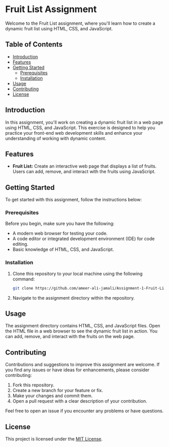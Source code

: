 # Fruit List Assignment

Welcome to the Fruit List assignment, where you'll learn how to create a dynamic fruit list using HTML, CSS, and JavaScript.

## Table of Contents

- [Introduction](#introduction)
- [Features](#features)
- [Getting Started](#getting-started)
  - [Prerequisites](#prerequisites)
  - [Installation](#installation)
- [Usage](#usage)
- [Contributing](#contributing)
- [License](#license)

## Introduction

In this assignment, you'll work on creating a dynamic fruit list in a web page using HTML, CSS, and JavaScript. This exercise is designed to help you practice your front-end web development skills and enhance your understanding of working with dynamic content.

## Features

- **Fruit List:** Create an interactive web page that displays a list of fruits. Users can add, remove, and interact with the fruits using JavaScript.

## Getting Started

To get started with this assignment, follow the instructions below:

### Prerequisites

Before you begin, make sure you have the following:

- A modern web browser for testing your code.
- A code editor or integrated development environment (IDE) for code editing.
- Basic knowledge of HTML, CSS, and JavaScript.

### Installation

1. Clone this repository to your local machine using the following command:

   ```bash
   git clone https://github.com/ameer-ali-jamali/Assignment-1-Fruit-List-HTML-CSS.git
   ```

2. Navigate to the assignment directory within the repository.

## Usage

The assignment directory contains HTML, CSS, and JavaScript files. Open the HTML file in a web browser to see the dynamic fruit list in action. You can add, remove, and interact with the fruits on the web page.

## Contributing

Contributions and suggestions to improve this assignment are welcome. If you find any issues or have ideas for enhancements, please consider contributing:

1. Fork this repository.
2. Create a new branch for your feature or fix.
3. Make your changes and commit them.
4. Open a pull request with a clear description of your contribution.

Feel free to open an issue if you encounter any problems or have questions.

## License

This project is licensed under the [MIT License](LICENSE).
